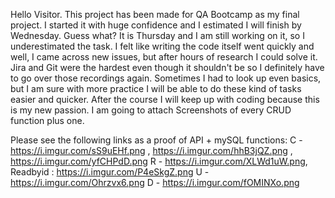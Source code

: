 Hello Visitor.
This project has been made for QA Bootcamp as my final project.
I started it with huge confidence and I estimated I will finish by Wednesday. Guess what? It is Thursday and I am still working on it, so I underestimated the task.
I felt like writing the code itself went quickly and well, I came across new issues, but after hours of research I could solve it.
Jira and Git were the hardest even though it shouldn't be so I definitely have to go over those recordings again.
Sometimes I had to look up even basics, but I am sure with more practice I will be able to do these kind of tasks easier and quicker. After the course I will keep up with coding because this is my new passion.
I am going to attach Screenshots of every CRUD function plus one.

Please see the following links as a proof of API + mySQL functions:
C - https://i.imgur.com/sS9uEHf.png , https://i.imgur.com/hhB3jQZ.png , https://i.imgur.com/yfCHPdD.png
R - https://i.imgur.com/XLWd1uW.png, Readbyid : https://i.imgur.com/P4eSkgZ.png
U - https://i.imgur.com/Ohrzvx6.png
D - https://i.imgur.com/fOMINXo.png
